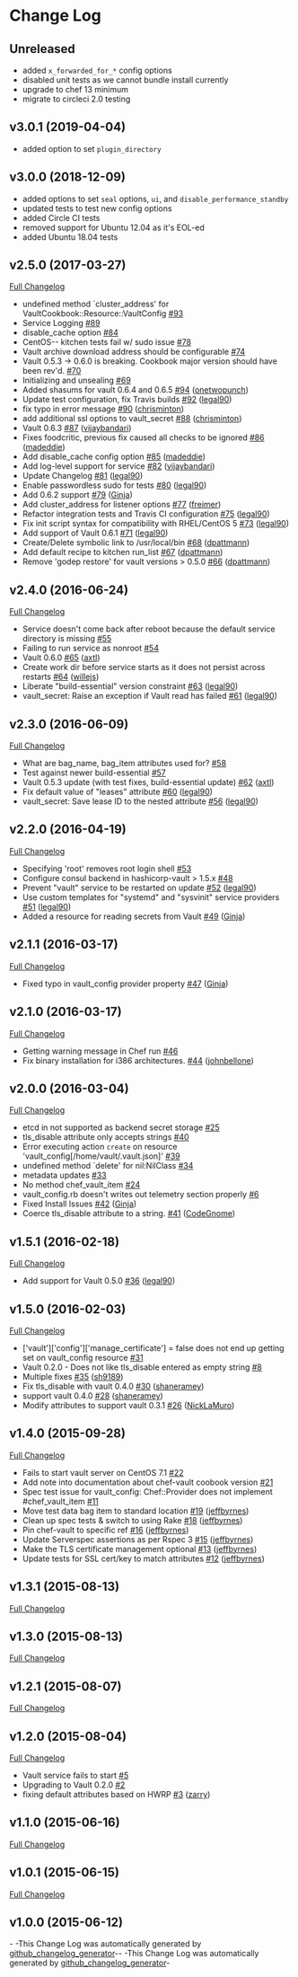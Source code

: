 # Change Log

## Unreleased

- added `x_forwarded_for_*` config options
- disabled unit tests as we cannot bundle install currently
- upgrade to chef 13 minimum
- migrate to circleci 2.0 testing

## v3.0.1 (2019-04-04)

- added option to set `plugin_directory`

## v3.0.0 (2018-12-09)

- added options to set `seal` options, `ui`, and `disable_performance_standby`
- updated tests to test new config options
- added Circle CI tests
- removed support for Ubuntu 12.04 as it's EOL-ed
- added Ubuntu 18.04 tests

## v2.5.0 (2017-03-27)

[Full Changelog](https://github.com/johnbellone/vault-cookbook/compare/v2.4.0...v2.5.0)

- undefined method `cluster\_address' for VaultCookbook::Resource::VaultConfig [\#93](https://github.com/johnbellone/vault-cookbook/issues/93)
- Service Logging [\#89](https://github.com/johnbellone/vault-cookbook/issues/89)
- disable\_cache option [\#84](https://github.com/johnbellone/vault-cookbook/issues/84)
- CentOS-\- kitchen tests fail w/ sudo issue [\#78](https://github.com/johnbellone/vault-cookbook/issues/78)
- Vault archive download address should be configurable [\#74](https://github.com/johnbellone/vault-cookbook/issues/74)
- Vault 0.5.3 -\> 0.6.0 is breaking. Cookbook major version should have been rev'd. [\#70](https://github.com/johnbellone/vault-cookbook/issues/70)
- Initializing and unsealing [\#69](https://github.com/johnbellone/vault-cookbook/issues/69)
- Added shasums for vault 0.6.4 and 0.6.5 [\#94](https://github.com/johnbellone/vault-cookbook/pull/94) ([onetwopunch](https://github.com/onetwopunch))
- Update test configuration, fix Travis builds [\#92](https://github.com/johnbellone/vault-cookbook/pull/92) ([legal90](https://github.com/legal90))
- fix typo in error message [\#90](https://github.com/johnbellone/vault-cookbook/pull/90) ([chrisminton](https://github.com/chrisminton))
- add additional ssl options to vault\_secret [\#88](https://github.com/johnbellone/vault-cookbook/pull/88) ([chrisminton](https://github.com/chrisminton))
- Vault 0.6.3 [\#87](https://github.com/johnbellone/vault-cookbook/pull/87) ([vijaybandari](https://github.com/vijaybandari))
- Fixes foodcritic, previous fix caused all checks to be ignored [\#86](https://github.com/johnbellone/vault-cookbook/pull/86) ([madeddie](https://github.com/madeddie))
- Add disable\_cache config option [\#85](https://github.com/johnbellone/vault-cookbook/pull/85) ([madeddie](https://github.com/madeddie))
- Add log-level support for service [\#82](https://github.com/johnbellone/vault-cookbook/pull/82) ([vijaybandari](https://github.com/vijaybandari))
- Update Changelog [\#81](https://github.com/johnbellone/vault-cookbook/pull/81) ([legal90](https://github.com/legal90))
- Enable passwordless sudo for tests [\#80](https://github.com/johnbellone/vault-cookbook/pull/80) ([legal90](https://github.com/legal90))
- Add 0.6.2 support [\#79](https://github.com/johnbellone/vault-cookbook/pull/79) ([Ginja](https://github.com/Ginja))
- Add cluster\_address for listener options [\#77](https://github.com/johnbellone/vault-cookbook/pull/77) ([freimer](https://github.com/freimer))
- Refactor integration tests and Travis CI configuration [\#75](https://github.com/johnbellone/vault-cookbook/pull/75) ([legal90](https://github.com/legal90))
- Fix init script syntax for compatibility with RHEL/CentOS  5 [\#73](https://github.com/johnbellone/vault-cookbook/pull/73) ([legal90](https://github.com/legal90))
- Add support of Vault 0.6.1 [\#71](https://github.com/johnbellone/vault-cookbook/pull/71) ([legal90](https://github.com/legal90))
- Create/Delete symbolic link to /usr/local/bin [\#68](https://github.com/johnbellone/vault-cookbook/pull/68) ([dpattmann](https://github.com/dpattmann))
- Add default recipe to kitchen run\_list [\#67](https://github.com/johnbellone/vault-cookbook/pull/67) ([dpattmann](https://github.com/dpattmann))
- Remove 'godep restore' for vault versions \> 0.5.0 [\#66](https://github.com/johnbellone/vault-cookbook/pull/66) ([dpattmann](https://github.com/dpattmann))

## v2.4.0 (2016-06-24)

[Full Changelog](https://github.com/johnbellone/vault-cookbook/compare/v2.3.0...v2.4.0)

- Service doesn't come back after reboot because the default service directory is missing [\#55](https://github.com/johnbellone/vault-cookbook/issues/55)
- Failing to run service as nonroot [\#54](https://github.com/johnbellone/vault-cookbook/issues/54)
- Vault 0.6.0 [\#65](https://github.com/johnbellone/vault-cookbook/pull/65) ([axtl](https://github.com/axtl))
- Create work dir before service starts as it does not persist across restarts [\#64](https://github.com/johnbellone/vault-cookbook/pull/64) ([willejs](https://github.com/willejs))
- Liberate "build-essential" version constraint [\#63](https://github.com/johnbellone/vault-cookbook/pull/63) ([legal90](https://github.com/legal90))
- vault\_secret: Raise an exception if Vault read has failed [\#61](https://github.com/johnbellone/vault-cookbook/pull/61) ([legal90](https://github.com/legal90))

## v2.3.0 (2016-06-09)

[Full Changelog](https://github.com/johnbellone/vault-cookbook/compare/v2.2.0...v2.3.0)

- What are bag\_name, bag\_item attributes used for? [\#58](https://github.com/johnbellone/vault-cookbook/issues/58)
- Test against newer build-essential [\#57](https://github.com/johnbellone/vault-cookbook/issues/57)
- Vault 0.5.3 update \(with test fixes, build-essential update\) [\#62](https://github.com/johnbellone/vault-cookbook/pull/62) ([axtl](https://github.com/axtl))
- Fix default value of "leases" attribute [\#60](https://github.com/johnbellone/vault-cookbook/pull/60) ([legal90](https://github.com/legal90))
- vault\_secret: Save lease ID to the nested attribute [\#56](https://github.com/johnbellone/vault-cookbook/pull/56) ([legal90](https://github.com/legal90))

## v2.2.0 (2016-04-19)

[Full Changelog](https://github.com/johnbellone/vault-cookbook/compare/v2.1.1...v2.2.0)

- Specifying 'root' removes root login shell [\#53](https://github.com/johnbellone/vault-cookbook/issues/53)
- Configure consul backend in hashicorp-vault \> 1.5.x [\#48](https://github.com/johnbellone/vault-cookbook/issues/48)
- Prevent "vault" service to be restarted on update [\#52](https://github.com/johnbellone/vault-cookbook/pull/52) ([legal90](https://github.com/legal90))
- Use custom templates for "systemd" and "sysvinit" service providers [\#51](https://github.com/johnbellone/vault-cookbook/pull/51) ([legal90](https://github.com/legal90))
- Added a resource for reading secrets from Vault [\#49](https://github.com/johnbellone/vault-cookbook/pull/49) ([Ginja](https://github.com/Ginja))

## v2.1.1 (2016-03-17)

[Full Changelog](https://github.com/johnbellone/vault-cookbook/compare/v2.1.0...v2.1.1)

- Fixed typo in vault\_config provider property [\#47](https://github.com/johnbellone/vault-cookbook/pull/47) ([Ginja](https://github.com/Ginja))

## v2.1.0 (2016-03-17)

[Full Changelog](https://github.com/johnbellone/vault-cookbook/compare/v2.0.0...v2.1.0)

- Getting warning message in Chef run [\#46](https://github.com/johnbellone/vault-cookbook/issues/46)
- Fix binary installation for i386 architectures. [\#44](https://github.com/johnbellone/vault-cookbook/pull/44) ([johnbellone](https://github.com/johnbellone))

## v2.0.0 (2016-03-04)

[Full Changelog](https://github.com/johnbellone/vault-cookbook/compare/v1.5.1...v2.0.0)

- etcd in not supported as backend secret storage [\#25](https://github.com/johnbellone/vault-cookbook/issues/25)
- tls\_disable attribute only accepts strings [\#40](https://github.com/johnbellone/vault-cookbook/issues/40)
- Error executing action `create` on resource 'vault\_config\[/home/vault/.vault.json\]' [\#39](https://github.com/johnbellone/vault-cookbook/issues/39)
- undefined method `delete' for nil:NilClass [\#34](https://github.com/johnbellone/vault-cookbook/issues/34)
- metadata updates [\#33](https://github.com/johnbellone/vault-cookbook/issues/33)
- No method chef\_vault\_item [\#24](https://github.com/johnbellone/vault-cookbook/issues/24)
- vault\_config.rb doesn't writes out telemetry section properly [\#6](https://github.com/johnbellone/vault-cookbook/issues/6)
- Fixed Install Issues [\#42](https://github.com/johnbellone/vault-cookbook/pull/42) ([Ginja](https://github.com/Ginja))
- Coerce tls\_disable attribute to a string. [\#41](https://github.com/johnbellone/vault-cookbook/pull/41) ([CodeGnome](https://github.com/CodeGnome))

## v1.5.1 (2016-02-18)

[Full Changelog](https://github.com/johnbellone/vault-cookbook/compare/v1.5.0...v1.5.1)

- Add support for Vault 0.5.0 [\#36](https://github.com/johnbellone/vault-cookbook/pull/36) ([legal90](https://github.com/legal90))

## v1.5.0 (2016-02-03)

[Full Changelog](https://github.com/johnbellone/vault-cookbook/compare/v1.4.0...v1.5.0)

- \['vault'\]\['config'\]\['manage\_certificate'\] = false does not end up getting set on vault\_config resource [\#31](https://github.com/johnbellone/vault-cookbook/issues/31)
- Vault 0.2.0 - Does not like tls\_disable entered as empty string [\#8](https://github.com/johnbellone/vault-cookbook/issues/8)
- Multiple fixes [\#35](https://github.com/johnbellone/vault-cookbook/pull/35) ([sh9189](https://github.com/sh9189))
- Fix tls\_disable with vault 0.4.0 [\#30](https://github.com/johnbellone/vault-cookbook/pull/30) ([shaneramey](https://github.com/shaneramey))
- support vault 0.4.0 [\#28](https://github.com/johnbellone/vault-cookbook/pull/28) ([shaneramey](https://github.com/shaneramey))
- Modify attributes to support vault 0.3.1 [\#26](https://github.com/johnbellone/vault-cookbook/pull/26) ([NickLaMuro](https://github.com/NickLaMuro))

## v1.4.0 (2015-09-28)

[Full Changelog](https://github.com/johnbellone/vault-cookbook/compare/v1.3.1...v1.4.0)

- Fails to start vault server on CentOS 7.1 [\#22](https://github.com/johnbellone/vault-cookbook/issues/22)
- Add note into documentation about chef-vault coobook version [\#21](https://github.com/johnbellone/vault-cookbook/issues/21)
- Spec test issue for vault\_config: Chef::Provider does not implement \#chef\_vault\_item [\#11](https://github.com/johnbellone/vault-cookbook/issues/11)
- Move test data bag item to standard location [\#19](https://github.com/johnbellone/vault-cookbook/pull/19) ([jeffbyrnes](https://github.com/jeffbyrnes))
- Clean up spec tests & switch to using Rake [\#18](https://github.com/johnbellone/vault-cookbook/pull/18) ([jeffbyrnes](https://github.com/jeffbyrnes))
- Pin chef-vault to specific ref [\#16](https://github.com/johnbellone/vault-cookbook/pull/16) ([jeffbyrnes](https://github.com/jeffbyrnes))
- Update Serverspec assertions as per Rspec 3 [\#15](https://github.com/johnbellone/vault-cookbook/pull/15) ([jeffbyrnes](https://github.com/jeffbyrnes))
- Make the TLS certificate management optional [\#13](https://github.com/johnbellone/vault-cookbook/pull/13) ([jeffbyrnes](https://github.com/jeffbyrnes))
- Update tests for SSL cert/key to match attributes [\#12](https://github.com/johnbellone/vault-cookbook/pull/12) ([jeffbyrnes](https://github.com/jeffbyrnes))

## v1.3.1 (2015-08-13)

[Full Changelog](https://github.com/johnbellone/vault-cookbook/compare/v1.3.0...v1.3.1)

## v1.3.0 (2015-08-13)

[Full Changelog](https://github.com/johnbellone/vault-cookbook/compare/v1.2.1...v1.3.0)

## v1.2.1 (2015-08-07)

[Full Changelog](https://github.com/johnbellone/vault-cookbook/compare/v1.2.0...v1.2.1)

## v1.2.0 (2015-08-04)

[Full Changelog](https://github.com/johnbellone/vault-cookbook/compare/v1.1.0...v1.2.0)

- Vault service fails to start [\#5](https://github.com/johnbellone/vault-cookbook/issues/5)
- Upgrading to Vault 0.2.0 [\#2](https://github.com/johnbellone/vault-cookbook/issues/2)
- fixing default attributes based on HWRP [\#3](https://github.com/johnbellone/vault-cookbook/pull/3) ([zarry](https://github.com/zarry))

## v1.1.0 (2015-06-16)

[Full Changelog](https://github.com/johnbellone/vault-cookbook/compare/v1.0.1...v1.1.0)

## v1.0.1 (2015-06-15)

[Full Changelog](https://github.com/johnbellone/vault-cookbook/compare/v1.0.0...v1.0.1)

## v1.0.0 (2015-06-12)

\- -This Change Log was automatically generated by [github_changelog_generator](https://github.com/skywinder/Github-Changelog-Generator)-\- -This Change Log was automatically generated by [github_changelog_generator](https://github.com/skywinder/Github-Changelog-Generator)-
